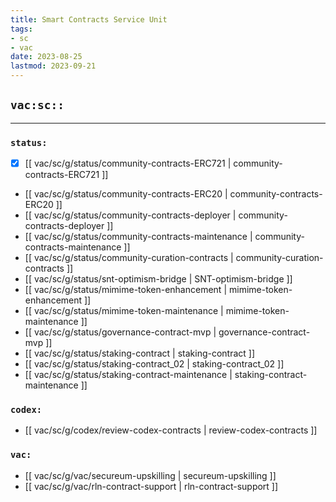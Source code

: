 ```yaml
---
title: Smart Contracts Service Unit
tags:
- sc
- vac
date: 2023-08-25
lastmod: 2023-09-21
---
```


## `vac:sc::`
---

### `status:`
* [x] [[ vac/sc/g/status/community-contracts-ERC721 | community-contracts-ERC721 ]]
* [[ vac/sc/g/status/community-contracts-ERC20 | community-contracts-ERC20 ]]
* [[ vac/sc/g/status/community-contracts-deployer | community-contracts-deployer ]]
* [[ vac/sc/g/status/community-contracts-maintenance | community-contracts-maintenance ]]
* [[ vac/sc/g/status/community-curation-contracts | community-curation-contracts ]]
* [[ vac/sc/g/status/snt-optimism-bridge | SNT-optimism-bridge ]]
* [[ vac/sc/g/status/mimime-token-enhancement | mimime-token-enhancement ]]
* [[ vac/sc/g/status/mimime-token-maintenance | mimime-token-maintenance ]]
* [[ vac/sc/g/status/governance-contract-mvp | governance-contract-mvp ]]
* [[ vac/sc/g/status/staking-contract | staking-contract ]]
* [[ vac/sc/g/status/staking-contract_02 | staking-contract_02 ]]
* [[ vac/sc/g/status/staking-contract-maintenance | staking-contract-maintenance ]]

### `codex:`
* [[ vac/sc/g/codex/review-codex-contracts | review-codex-contracts ]]

### `vac:`
* [[ vac/sc/g/vac/secureum-upskilling | secureum-upskilling ]]
* [[ vac/sc/g/vac/rln-contract-support | rln-contract-support ]]

